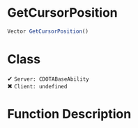 # GetCursorPosition
```js
Vector GetCursorPosition()
```
# Class
✔ `Server: CDOTABaseAbility`  
✖ `Client: undefined`  

# Function Description

